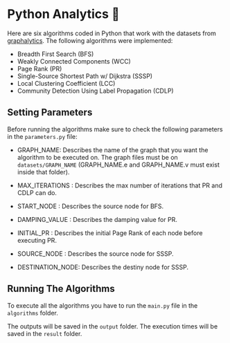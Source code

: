 # Python Analytics :snake:

Here are six algorithms coded in Python that work with the datasets from  [graphalytics](https://graphalytics.org/datasets). The following algorithms were implemented:

- Breadth First Search (BFS)
- Weakly Connected Components (WCC)
- Page Rank (PR)
- Single-Source Shortest Path w/ Dijkstra (SSSP)
- Local Clustering Coefficient (LCC)
- Community Detection Using Label Propagation (CDLP)

## Setting Parameters

Before running the algorithms make sure to check the following parameters in the `parameters.py` file:

- GRAPH_NAME: Describes the name of the graph that you want the algorithm to be executed on. The graph files must be on `datasets/GRAPH_NAME` (GRAPH_NAME.e and GRAPH_NAME.v must exist inside that folder).

- MAX_ITERATIONS : Describes the max number of iterations that PR and CDLP can do.

- START_NODE : Describes the source node for BFS.

- DAMPING_VALUE : Describes the damping value for PR.

- INITIAL_PR : Describes the initial Page Rank of each node before executing PR.

- SOURCE_NODE : Describes the source node for SSSP.

- DESTINATION_NODE: Describes the destiny node for SSSP.


## Running The Algorithms

To execute all the algorithms you have to run the `main.py` file in the `algorithms` folder.

The outputs will be saved in the `output` folder. The execution times will be saved in the `result` folder.